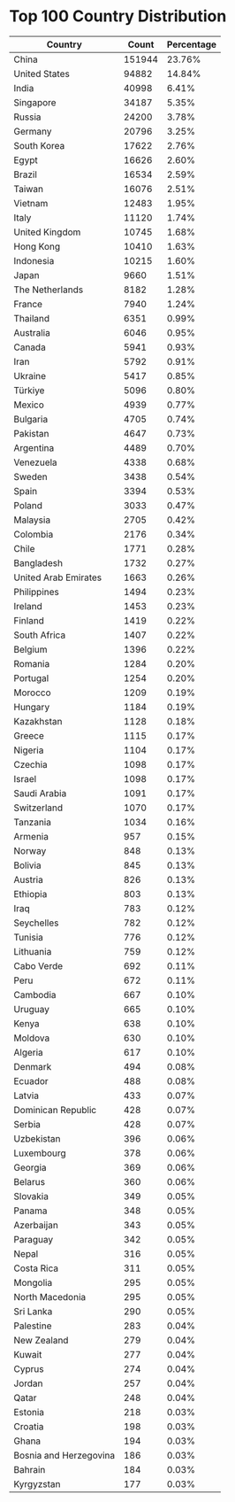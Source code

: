 # Top 100 Country Distribution
| Country | Count | Percentage |
|----|----|----|
| China | 151944 | 23.76% |
| United States | 94882 | 14.84% |
| India | 40998 | 6.41% |
| Singapore | 34187 | 5.35% |
| Russia | 24200 | 3.78% |
| Germany | 20796 | 3.25% |
| South Korea | 17622 | 2.76% |
| Egypt | 16626 | 2.60% |
| Brazil | 16534 | 2.59% |
| Taiwan | 16076 | 2.51% |
| Vietnam | 12483 | 1.95% |
| Italy | 11120 | 1.74% |
| United Kingdom | 10745 | 1.68% |
| Hong Kong | 10410 | 1.63% |
| Indonesia | 10215 | 1.60% |
| Japan | 9660 | 1.51% |
| The Netherlands | 8182 | 1.28% |
| France | 7940 | 1.24% |
| Thailand | 6351 | 0.99% |
| Australia | 6046 | 0.95% |
| Canada | 5941 | 0.93% |
| Iran | 5792 | 0.91% |
| Ukraine | 5417 | 0.85% |
| Türkiye | 5096 | 0.80% |
| Mexico | 4939 | 0.77% |
| Bulgaria | 4705 | 0.74% |
| Pakistan | 4647 | 0.73% |
| Argentina | 4489 | 0.70% |
| Venezuela | 4338 | 0.68% |
| Sweden | 3438 | 0.54% |
| Spain | 3394 | 0.53% |
| Poland | 3033 | 0.47% |
| Malaysia | 2705 | 0.42% |
| Colombia | 2176 | 0.34% |
| Chile | 1771 | 0.28% |
| Bangladesh | 1732 | 0.27% |
| United Arab Emirates | 1663 | 0.26% |
| Philippines | 1494 | 0.23% |
| Ireland | 1453 | 0.23% |
| Finland | 1419 | 0.22% |
| South Africa | 1407 | 0.22% |
| Belgium | 1396 | 0.22% |
| Romania | 1284 | 0.20% |
| Portugal | 1254 | 0.20% |
| Morocco | 1209 | 0.19% |
| Hungary | 1184 | 0.19% |
| Kazakhstan | 1128 | 0.18% |
| Greece | 1115 | 0.17% |
| Nigeria | 1104 | 0.17% |
| Czechia | 1098 | 0.17% |
| Israel | 1098 | 0.17% |
| Saudi Arabia | 1091 | 0.17% |
| Switzerland | 1070 | 0.17% |
| Tanzania | 1034 | 0.16% |
| Armenia | 957 | 0.15% |
| Norway | 848 | 0.13% |
| Bolivia | 845 | 0.13% |
| Austria | 826 | 0.13% |
| Ethiopia | 803 | 0.13% |
| Iraq | 783 | 0.12% |
| Seychelles | 782 | 0.12% |
| Tunisia | 776 | 0.12% |
| Lithuania | 759 | 0.12% |
| Cabo Verde | 692 | 0.11% |
| Peru | 672 | 0.11% |
| Cambodia | 667 | 0.10% |
| Uruguay | 665 | 0.10% |
| Kenya | 638 | 0.10% |
| Moldova | 630 | 0.10% |
| Algeria | 617 | 0.10% |
| Denmark | 494 | 0.08% |
| Ecuador | 488 | 0.08% |
| Latvia | 433 | 0.07% |
| Dominican Republic | 428 | 0.07% |
| Serbia | 428 | 0.07% |
| Uzbekistan | 396 | 0.06% |
| Luxembourg | 378 | 0.06% |
| Georgia | 369 | 0.06% |
| Belarus | 360 | 0.06% |
| Slovakia | 349 | 0.05% |
| Panama | 348 | 0.05% |
| Azerbaijan | 343 | 0.05% |
| Paraguay | 342 | 0.05% |
| Nepal | 316 | 0.05% |
| Costa Rica | 311 | 0.05% |
| Mongolia | 295 | 0.05% |
| North Macedonia | 295 | 0.05% |
| Sri Lanka | 290 | 0.05% |
| Palestine | 283 | 0.04% |
| New Zealand | 279 | 0.04% |
| Kuwait | 277 | 0.04% |
| Cyprus | 274 | 0.04% |
| Jordan | 257 | 0.04% |
| Qatar | 248 | 0.04% |
| Estonia | 218 | 0.03% |
| Croatia | 198 | 0.03% |
| Ghana | 194 | 0.03% |
| Bosnia and Herzegovina | 186 | 0.03% |
| Bahrain | 184 | 0.03% |
| Kyrgyzstan | 177 | 0.03% |
